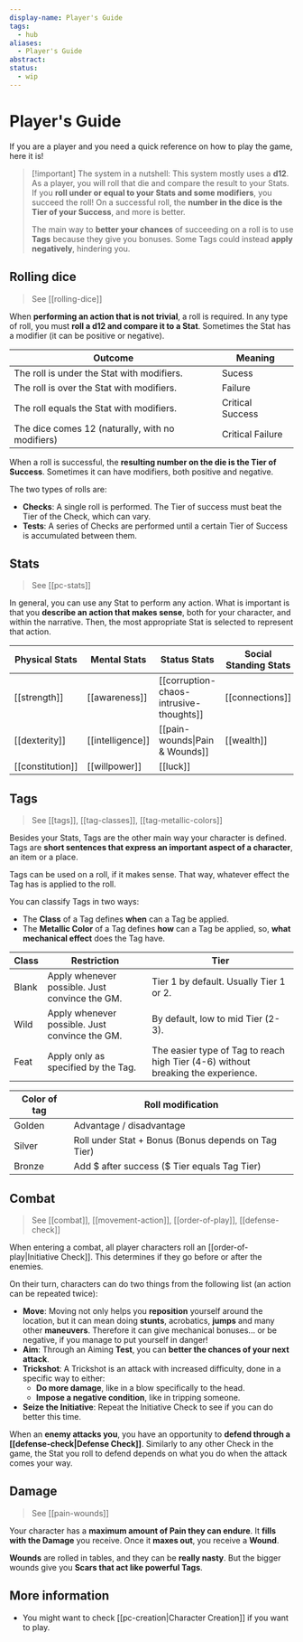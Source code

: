 ```yaml
---
display-name: Player's Guide
tags:
  - hub
aliases:
  - Player's Guide
abstract: 
status:
  - wip
---
```

# Player's Guide
If you are a player and you need a quick reference on how to play the game, here it is!

> [!important] The system in a nutshell:
> This system mostly uses a **d12**. As a player, you will roll that die and compare the result to your Stats. If you **roll under or equal to your Stats and some modifiers**, you succeed the roll! On a successful roll, the **number in the dice is the Tier of your Success**, and more is better.
> 
> The main way to **better your chances** of succeeding on a roll is to use **Tags** because they give you bonuses. Some Tags could instead **apply negatively**, hindering you.

## Rolling dice
> See [[rolling-dice]]

When **performing an action that is not trivial**, a roll is required. In any type of roll, you must **roll a d12 and compare it to a Stat**. Sometimes the Stat has a modifier (it can be positive or negative).

| Outcome                                          | Meaning          |
| ------------------------------------------------ | ---------------- |
| The roll is under the Stat with modifiers.       | Sucess           |
| The roll is over the Stat with modifiers.        | Failure          |
| The roll equals the Stat with modifiers.         | Critical Success |
| The dice comes 12 (naturally, with no modifiers) | Critical Failure |
When a roll is successful, the **resulting number on the die is the Tier of Success**. Sometimes it can have modifiers, both positive and negative.

The two types of rolls are:
- **Checks**: A single roll is performed. The Tier of success must beat the Tier of the Check, which can vary.
- **Tests**: A series of Checks are performed until a certain Tier of Success is accumulated between them.

## Stats
> See [[pc-stats]]

In general, you can use any Stat to perform any action. What is important is that you **describe an action that makes sense**, both for your character, and within the narrative. Then, the most appropriate Stat is selected to represent that action.

| Physical Stats   | Mental Stats     | Status Stats                   | Social Standing Stats |
| ---------------- | ---------------- | ------------------------------ | --------------------- |
| [[strength]]     | [[awareness]]    | [[corruption-chaos-intrusive-thoughts]]                      | [[connections]]       |
| [[dexterity]]    | [[intelligence]] | [[pain-wounds\|Pain & Wounds]] | [[wealth]]            |
| [[constitution]] | [[willpower]]    | [[luck]]                       |                       |

## Tags
> See [[tags]], [[tag-classes]], [[tag-metallic-colors]]

Besides your Stats, Tags are the other main way your character is defined. Tags are **short sentences that express an important aspect of a character**, an item or a place.

Tags can be used on a roll, if it makes sense. That way, whatever effect the Tag has is applied to the roll.

You can classify Tags in two ways:
- The **Class** of a Tag defines **when** can a Tag be applied.
- The **Metallic Color** of a Tag defines **how** can a Tag be applied, so, **what mechanical effect** does the Tag have.

| Class | Restriction                                    | Tier                                                                             |
| ----- | ---------------------------------------------- | -------------------------------------------------------------------------------- |
| Blank | Apply whenever possible. Just convince the GM. | Tier 1 by default. Usually Tier 1 or 2.                                          |
| Wild  | Apply whenever possible. Just convince the GM. | By default, low to mid Tier (2-3).                                               |
| Feat  | Apply only as specified by the Tag.            | The easier type of Tag to reach high Tier (4-6) without breaking the experience. |

| Color of tag | Roll modification                                   |
| ------------ | --------------------------------------------------- |
| Golden       | Advantage / disadvantage                            |
| Silver       | Roll under Stat + Bonus (Bonus depends on Tag Tier) |
| Bronze       | Add $ after success ($ Tier equals Tag Tier)        |

## Combat
> See [[combat]], [[movement-action]], [[order-of-play]], [[defense-check]]

When entering a combat, all player characters roll an [[order-of-play|Initiative Check]]. This determines if they go before or after the enemies.

On their turn, characters can do two things from the following list (an action can be repeated twice):
- **Move**: Moving not only helps you **reposition** yourself around the location, but it can mean doing **stunts**, acrobatics, **jumps** and many other **maneuvers**. Therefore it can give mechanical bonuses... or be negative, if you manage to put yourself in danger!
- **Aim**: Through an Aiming **Test**, you can **better the chances of your next attack**.
- **Trickshot**: A Trickshot is an attack with increased difficulty, done in a specific way to either:
	- **Do more damage**, like in a blow specifically to the head.
	- **Impose a negative condition**, like in tripping someone.
- **Seize the Initiative**: Repeat the Initiative Check to see if you can do better this time.

When an **enemy attacks you**, you have an opportunity to **defend through a [[defense-check|Defense Check]]**. Similarly to any other Check in the game, the Stat you roll to defend depends on what you do when the attack comes your way.

## Damage
> See [[pain-wounds]]

Your character has a **maximum amount of Pain they can endure**. It **fills with the Damage** you receive. Once it **maxes out**, you receive a **Wound**.

**Wounds** are rolled in tables, and they can be **really nasty**. But the bigger wounds give you **Scars that act like powerful Tags**.

## More information
- You might want to check [[pc-creation|Character Creation]] if you want to play.